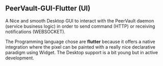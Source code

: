 ## PeerVault-GUI-Flutter (UI)

A Nice and smooth Desktop GUI to interact with the PeerVault daemon (service business logic)
in order to send command (HTTP) or receiving notifications (WEBSOCKET).

The Programming language chose are __flutter__ because it offers a native integration where the pixel can be painted
with a really nice declarative paradigm using Widget.
The Desktop support is a bit young but in active development.